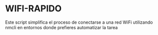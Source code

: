 # WIFI-RAPIDO
Este script simplifica el proceso de conectarse a una red WiFi utilizando nmcli en entornos donde prefieres automatizar la tarea
